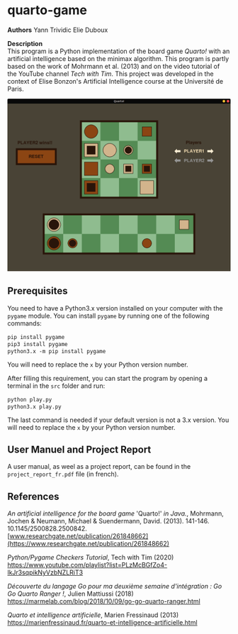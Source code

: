 # quarto-game

**Authors**
Yann Trividic
Elie Duboux  

**Description**  
This program is a Python implementation of the board game *Quarto!* with an artificial intelligence based on the minimax algorithm. This program is partly based on the work of Mohrmann et al. (2013) and on the video tutorial of the YouTube channel *Tech with Tim*. This project was developed in the context of Elise Bonzon's Artificial Intelligence course at the Université de Paris. 

![Main window of the game](https://raw.githubusercontent.com/yanntrividic/quarto-game/main/mainwindow.png)


## Prerequisites

You need to have a Python3.x version installed on your computer with the `pygame` module. You can install `pygame` by running one of the following commands:

    pip install pygame  
    pip3 install pygame  
    python3.x -m pip install pygame  

You will need to replace the `x` by your Python version number.

After filling this requirement, you can start the program by opening a terminal in the `src` folder and run:

    python play.py  
    python3.x play.py  

The last command is needed if your default version is not a 3.x version. 
You will need to replace the `x` by your Python version number.


## User Manuel and Project Report

A user manual, as weel as a project report, can be found in the `project_report_fr.pdf` file (in french).

## References

*An artificial intelligence for the board game* 'Quarto!' *in Java.*, Mohrmann, Jochen & Neumann, Michael & Suendermann, David. (2013). 141-146. 10.1145/2500828.2500842.\
[www.researchgate.net/publication/261848662](https://www.researchgate.net/publication/261848662)

*Python/Pygame Checkers Tutorial*, Tech with Tim (2020)\
<https://www.youtube.com/playlist?list=PLzMcBGfZo4-lkJr3sqpikNyVzbNZLRiT3>

*Découverte du langage Go pour ma deuxième semaine d'intégration : Go Go Quarto Ranger !*, Julien Mattiussi (2018)\
<https://marmelab.com/blog/2018/10/09/go-go-quarto-ranger.html>

*Quarto et intelligence artificielle*, Marien Fressinaud (2013)\
<https://marienfressinaud.fr/quarto-et-intelligence-artificielle.html>
